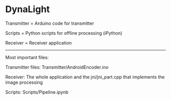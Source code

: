 # DynaLight

Transmitter = Arduino code for transmitter

Scripts = Python scripts for offline processing (iPython)

Receiver = Receiver application

---------------------------------------------------------------


Most important files:

Transmitter files: Transmitter/AndroidEncoder.ino

Receiver: The whole application and the jni/jni_part.cpp that implements the image processing

Scripts: Scripts/Pipeline.ipynb

